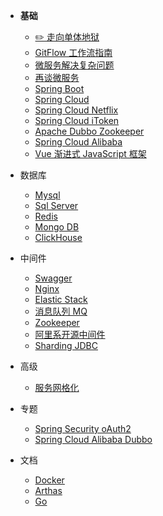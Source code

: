 * **基础**
  * [✏️ 走向单体地狱](走向单体地狱.md)
  * [GitFlow 工作流指南](GitFlow-工作流指南.md)
  * [微服务解决复杂问题](微服务解决复杂问题.md)
  * [再谈微服务](再谈微服务.md)
  * [Spring Boot](Spring-Boot.md)
  * [Spring Cloud](Spring-Cloud.md)
  * [Spring Cloud Netflix](Spring-Cloud-Netflix.md)
  * [Spring Cloud iToken](Spring-Cloud-iToken.md)
  * [Apache Dubbo Zookeeper](Apache-Dubbo-Zookeeper.md)
  * [Spring Cloud Alibaba](Spring-Cloud-Alibaba.md)
  * [Vue 渐进式 JavaScript 框架](Vue-渐进式-JavaScript-框架.md)
* 数据库
  * [Mysql](mysql/)
  * [Sql Server](sqlserver/)
  * [Redis](redis/)
  * [Mongo DB](mongo/)
  * [ClickHouse](clickhouse/)
* 中间件
  * [Swagger](swagger.md)
  * [Nginx](nginx/)
  * [Elastic Stack](elastic-stack/)
  * [消息队列 MQ](消息队列-MQ.md)
  * [Zookeeper](zookeeper.md)
  * [阿里系开源中间件](middleware-ali/)
  * [Sharding JDBC](docs-docker/)
* 高级
  * [服务网格化](服务网格化.md)
* 专题

  * [Spring Security oAuth2](Spring-Security-oAuth2.md)
  * [Spring Cloud Alibaba Dubbo](Spring-Cloud-Alibaba-Dubbo.md)
* 文档

  * [Docker](Docs-docker.md)
  * [Arthas](Arthas.md)
  * [Go](go/)
